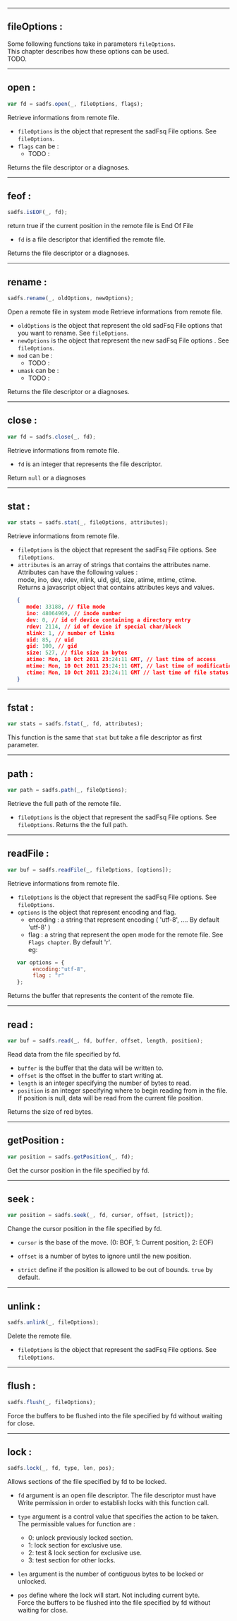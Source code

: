 
-------------
## fileOptions :  
Some following functions take in parameters `fileOptions`.  
This chapter describes how these options can be used.  
TODO.

-------------
## open :
``` javascript
var fd = sadfs.open(_, fileOptions, flags);  
```
Retrieve informations from remote file.  

* `fileOptions` is the object that represent the sadFsq File options. See `fileOptions`.   
* `flags` can be :
   * TODO :

Returns the file descriptor or a diagnoses.  


-------------
## feof :
``` javascript
sadfs.isEOF(_, fd);  
```
return true if the current position in the remote file is End Of File

* `fd` is a file descriptor that identified the remote file.   

Returns the file descriptor or a diagnoses.  


-------------
## rename :
``` javascript
sadfs.rename(_, oldOptions, newOptions);  
```
Open a remote file in system mode
Retrieve informations from remote file.  

* `oldOptions` is the object that represent the old sadFsq File options that you want to rename. See `fileOptions`.   
* `newOptions` is the object that represent the new sadFsq File options . See `fileOptions`.   
* `mod` can be :
   * TODO :
* `umask` can be :
   * TODO :

Returns the file descriptor or a diagnoses.  


-------------
## close :
``` javascript
var fd = sadfs.close(_, fd);  
```
Retrieve informations from remote file.  

* `fd` is an integer that represents the file descriptor.  

Return `null` or a diagnoses  


-------------
## stat :
``` javascript
var stats = sadfs.stat(_, fileOptions, attributes);  
```
Retrieve informations from remote file.  

* `fileOptions` is the object that represent the sadFsq File options. See `fileOptions`.
* `attributes` is an array of strings that contains the attributes name.  
   Attributes can have the following values :  
   mode, ino, dev, rdev, nlink, uid, gid, size, atime, mtime, ctime.  
Returns a javascript object that contains attributes keys and values.  
``` json
   { 
      mode: 33188, // file mode  
      ino: 48064969, // inode number  
      dev: 0, // id of device containing a directory entry  
      rdev: 2114, // id of device if special char/block  
      nlink: 1, // number of links  
      uid: 85, // uid  
      gid: 100, // gid  
      size: 527, // file size in bytes  
      atime: Mon, 10 Oct 2011 23:24:11 GMT, // last time of access  
      mtime: Mon, 10 Oct 2011 23:24:11 GMT, // last time of modification  
      ctime: Mon, 10 Oct 2011 23:24:11 GMT // last time of file status change  
   }
``` 


-------------
## fstat :
``` javascript
var stats = sadfs.fstat(_, fd, attributes);  
```
This function is the same that `stat` but take a file descriptor as first parameter.  


-------------
## path :
``` javascript
var path = sadfs.path(_, fileOptions);  
```
Retrieve the full path of the remote file.  

* `fileOptions` is the object that represent the sadFsq File options. See `fileOptions`.
Returns the the full path.  

-------------
## readFile :  
``` javascript  
var buf = sadfs.readFile(_, fileOptions, [options]);  
```
Retrieve informations from remote file.  

* `fileOptions` is the object that represent the sadFsq File options. See `fileOptions`.  
* `options` is the object that represent encoding and flag.  
    * encoding : a string that represent encoding ( 'utf-8', .... By default 'utf-8' )
    * flag : a string that represent the open mode for the remote file. See `Flags chapter`. 
    By default 'r'.  
  eg:  
``` javascript
   var options = {  
        encoding:"utf-8",
        flag : "r"
   };  
```
Returns the buffer that represents the content of the remote file.  


-------------
## read :  
``` javascript  
var buf = sadfs.read(_, fd, buffer, offset, length, position);  
```
Read data from the file specified by fd. 
* `buffer` is the buffer that the data will be written to.  
* `offset` is the offset in the buffer to start writing at.  
* `length` is an integer specifying the number of bytes to read.  
* `position` is an integer specifying where to begin reading from in the file. If position is null, data will be read from the current file position.  

Returns the size of red bytes.  

-------------
## getPosition :  
``` javascript  
var position = sadfs.getPosition(_, fd);  
```
Get the cursor position in the file specified by fd. 

-------------
## seek :  
``` javascript  
var position = sadfs.seek(_, fd, cursor, offset, [strict]);  
```
Change the cursor position in the file specified by fd. 

* `cursor` is the base of the move. (0: BOF, 1: Current position, 2: EOF)  
* `offset` is a number of bytes to ignore until the new position.  

* `strict` define if the position is allowed to be out of bounds. `true` by default.  

-------------
## unlink :  
``` javascript  
sadfs.unlink(_, fileOptions);  
```
Delete the remote file. 

* `fileOptions` is the object that represent the sadFsq File options. See `fileOptions`.  

-------------
## flush :  
``` javascript  
sadfs.flush(_, fileOptions);  
```
Force the buffers to be flushed into the file specified by fd without waiting for close.  

-------------
## lock :  
``` javascript  
sadfs.lock(_, fd, type, len, pos);  
```
Allows sections of the file specified by fd to be locked.  

* `fd` argument is an open file descriptor. The file descriptor must have Write permission in order to establish locks with this function call.  

* `type` argument is a control value that specifies the action to be taken. The permissible values for function are :  
   * 0: unlock previously locked section.  
   * 1: lock section for exclusive use.  
   * 2: test & lock section for exclusive use.  
   * 3: test section for other locks.  
* `len` argument is the number of contiguous bytes to be locked or unlocked.  

* `pos` define where the lock will start. Not including current byte.  
Force the buffers to be flushed into the file specified by fd without waiting for close.  
